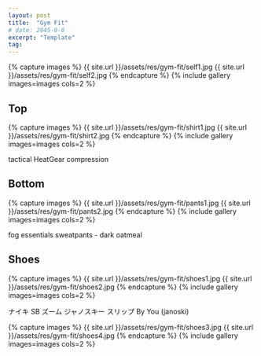 ```yaml
---
layout: post
title:  "Gym Fit"
# date: 2045-0-0
excerpt: "Template"
tag:
---
```


{% capture images %}
    {{ site.url }}/assets/res/gym-fit/self1.jpg
    {{ site.url }}/assets/res/gym-fit/self2.jpg
{% endcapture %}
{% include gallery images=images cols=2 %}

## Top

{% capture images %}
    {{ site.url }}/assets/res/gym-fit/shirt1.jpg
    {{ site.url }}/assets/res/gym-fit/shirt2.jpg
{% endcapture %}
{% include gallery images=images cols=2 %}

tactical HeatGear compression

## Bottom

{% capture images %}
    {{ site.url }}/assets/res/gym-fit/pants1.jpg
    {{ site.url }}/assets/res/gym-fit/pants2.jpg
{% endcapture %}
{% include gallery images=images cols=2 %}

fog essentials sweatpants - dark oatmeal

## Shoes

{% capture images %}
    {{ site.url }}/assets/res/gym-fit/shoes1.jpg
    {{ site.url }}/assets/res/gym-fit/shoes2.jpg
{% endcapture %}
{% include gallery images=images cols=2 %}

ナイキ SB ズーム ジャノスキー スリップ By You (janoski)

{% capture images %}
    {{ site.url }}/assets/res/gym-fit/shoes3.jpg
    {{ site.url }}/assets/res/gym-fit/shoes4.jpg
{% endcapture %}
{% include gallery images=images cols=2 %}
